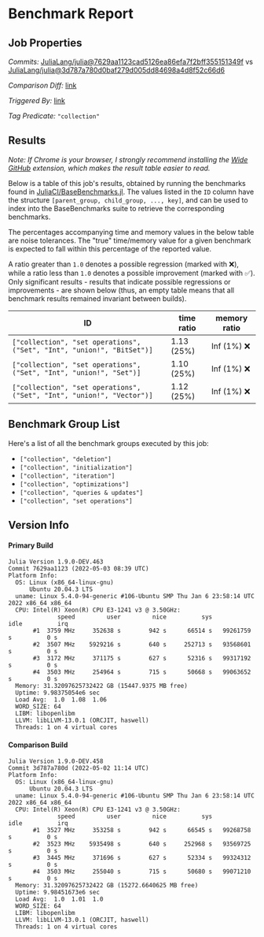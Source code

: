 # Benchmark Report

## Job Properties

*Commits:* [JuliaLang/julia@7629aa1123cad5126ea86efa7f2bff355151349f](https://github.com/JuliaLang/julia/commit/7629aa1123cad5126ea86efa7f2bff355151349f) vs [JuliaLang/julia@3d787a780d0baf279d005dd84698a4d8f52c66d6](https://github.com/JuliaLang/julia/commit/3d787a780d0baf279d005dd84698a4d8f52c66d6)

*Comparison Diff:* [link](https://github.com/JuliaLang/julia/compare/3d787a780d0baf279d005dd84698a4d8f52c66d6..7629aa1123cad5126ea86efa7f2bff355151349f)

*Triggered By:* [link](https://github.com/JuliaLang/julia/commit/7629aa1123cad5126ea86efa7f2bff355151349f#commitcomment-73181537)

*Tag Predicate:* `"collection"`

## Results

*Note: If Chrome is your browser, I strongly recommend installing the [Wide GitHub](https://chrome.google.com/webstore/detail/wide-github/kaalofacklcidaampbokdplbklpeldpj?hl=en)
extension, which makes the result table easier to read.*

Below is a table of this job's results, obtained by running the benchmarks found in
[JuliaCI/BaseBenchmarks.jl](https://github.com/JuliaCI/BaseBenchmarks.jl). The values
listed in the `ID` column have the structure `[parent_group, child_group, ..., key]`,
and can be used to index into the BaseBenchmarks suite to retrieve the corresponding
benchmarks.

The percentages accompanying time and memory values in the below table are noise tolerances. The "true"
time/memory value for a given benchmark is expected to fall within this percentage of the reported value.

A ratio greater than `1.0` denotes a possible regression (marked with :x:), while a ratio less
than `1.0` denotes a possible improvement (marked with :white_check_mark:). Only significant results - results
that indicate possible regressions or improvements - are shown below (thus, an empty table means that all
benchmark results remained invariant between builds).

| ID | time ratio | memory ratio |
|----|------------|--------------|
| `["collection", "set operations", ("Set", "Int", "union!", "BitSet")]` | 1.13 (25%)  | Inf (1%) :x: |
| `["collection", "set operations", ("Set", "Int", "union!", "Set")]` | 1.10 (25%)  | Inf (1%) :x: |
| `["collection", "set operations", ("Set", "Int", "union!", "Vector")]` | 1.12 (25%)  | Inf (1%) :x: |

## Benchmark Group List

Here's a list of all the benchmark groups executed by this job:

- `["collection", "deletion"]`
- `["collection", "initialization"]`
- `["collection", "iteration"]`
- `["collection", "optimizations"]`
- `["collection", "queries & updates"]`
- `["collection", "set operations"]`

## Version Info

#### Primary Build

```
Julia Version 1.9.0-DEV.463
Commit 7629aa1123 (2022-05-03 08:39 UTC)
Platform Info:
  OS: Linux (x86_64-linux-gnu)
      Ubuntu 20.04.3 LTS
  uname: Linux 5.4.0-94-generic #106-Ubuntu SMP Thu Jan 6 23:58:14 UTC 2022 x86_64 x86_64
  CPU: Intel(R) Xeon(R) CPU E3-1241 v3 @ 3.50GHz: 
              speed         user         nice          sys         idle          irq
       #1  3759 MHz     352638 s        942 s      66514 s   99261759 s          0 s
       #2  3507 MHz    5929216 s        640 s     252713 s   93568601 s          0 s
       #3  3172 MHz     371175 s        627 s      52316 s   99317192 s          0 s
       #4  3503 MHz     254964 s        715 s      50668 s   99063652 s          0 s
  Memory: 31.32097625732422 GB (15447.9375 MB free)
  Uptime: 9.98375054e6 sec
  Load Avg:  1.0  1.08  1.06
  WORD_SIZE: 64
  LIBM: libopenlibm
  LLVM: libLLVM-13.0.1 (ORCJIT, haswell)
  Threads: 1 on 4 virtual cores

```

#### Comparison Build

```
Julia Version 1.9.0-DEV.458
Commit 3d787a780d (2022-05-02 11:14 UTC)
Platform Info:
  OS: Linux (x86_64-linux-gnu)
      Ubuntu 20.04.3 LTS
  uname: Linux 5.4.0-94-generic #106-Ubuntu SMP Thu Jan 6 23:58:14 UTC 2022 x86_64 x86_64
  CPU: Intel(R) Xeon(R) CPU E3-1241 v3 @ 3.50GHz: 
              speed         user         nice          sys         idle          irq
       #1  3527 MHz     353258 s        942 s      66545 s   99268758 s          0 s
       #2  3523 MHz    5935498 s        640 s     252968 s   93569725 s          0 s
       #3  3445 MHz     371696 s        627 s      52334 s   99324312 s          0 s
       #4  3503 MHz     255040 s        715 s      50680 s   99071210 s          0 s
  Memory: 31.32097625732422 GB (15272.6640625 MB free)
  Uptime: 9.98451673e6 sec
  Load Avg:  1.0  1.01  1.0
  WORD_SIZE: 64
  LIBM: libopenlibm
  LLVM: libLLVM-13.0.1 (ORCJIT, haswell)
  Threads: 1 on 4 virtual cores

```
